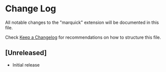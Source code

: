 # Change Log

All notable changes to the "marquick" extension will be documented in this file.

Check [Keep a Changelog](http://keepachangelog.com/) for recommendations on how to structure this file.

## [Unreleased]

- Initial release